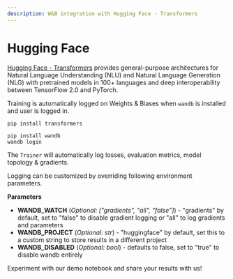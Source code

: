 ```yaml
---
description: W&B integration with Hugging Face - Transformers
---
```


# Hugging Face

[Hugging Face - Transformers](https://huggingface.co/transformers/) provides general-purpose architectures for Natural Language Understanding \(NLU\) and Natural Language Generation \(NLG\) with pretrained models in 100+ languages and deep interoperability between TensorFlow 2.0 and PyTorch.

Training is automatically logged on Weights & Biases when `wandb` is installed and user is logged in.

```text
pip install transformers

pip install wandb
wandb login
```

The `Trainer` will automatically log losses, evaluation metrics, model topology & gradients.

Logging can be customized by overriding following environment parameters.

**Parameters**

* **WANDB\_WATCH** \(_Optional: \["gradients", "all", "false"\]_\) - "gradients" by default, set to "false" to disable gradient logging or "all" to log gradients and parameters
* **WANDB\_PROJECT** \(_Optional: str_\) - "huggingface" by default, set this to a custom string to store results in a different project
* **WANDB\_DISABLED** \(_Optional: bool_\) - defaults to false, set to "true" to disable wandb entirely

Experiment with our demo notebook and share your results with us!

